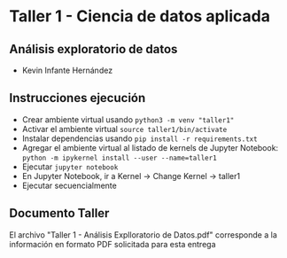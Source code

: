 # **Taller 1 - Ciencia de datos aplicada**
## **Análisis exploratorio de datos**

* Kevin Infante Hernández

## **Instrucciones ejecución**
* Crear ambiente virtual usando
`python3 -m venv "taller1"`
* Activar el ambiente virtual
`source taller1/bin/activate`
* Instalar dependencias usando
`pip install -r requirements.txt`
* Agregar el ambiente virtual al listado de kernels de Jupyter Notebook:
`python -m ipykernel install --user --name=taller1`
* Ejecutar
`jupyter notebook`
* En Jupyter Notebook, ir a Kernel -> Change Kernel -> taller1
* Ejecutar secuencialmente

## **Documento Taller**
El archivo "Taller 1 - Análisis Explloratorio de Datos.pdf" corresponde a la información en formato PDF solicitada para esta entrega
